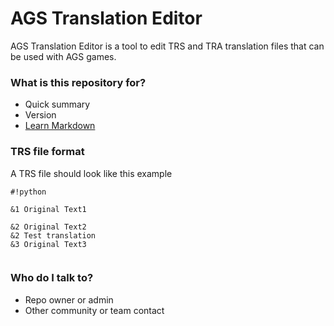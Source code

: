 # AGS Translation Editor #

AGS Translation Editor is a tool to edit TRS and TRA translation files that can be used with AGS games.

### What is this repository for? ###

* Quick summary
* Version
* [Learn Markdown](https://bitbucket.org/tutorials/markdowndemo)

### TRS file format ###
A TRS file should look like this example


```
#!python

&1 Original Text1

&2 Original Text2
&2 Test translation
&3 Original Text3


```

### Who do I talk to? ###

* Repo owner or admin
* Other community or team contact